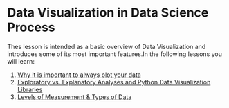 # Data Visualization in Data Science Process
 
Thes lesson is intended as a basic overview of Data Visualization and introduces some of its most important features.In the following lessons you will learn:


1. [Why it is important to always plot your data](https://github.com/A2Amir/Data-Visualization/blob/master/Code/Why%20it%20is%20important%20to%20always%20plot%20your%20data.ipynb)
2. [Exploratory vs. Explanatory Analyses and Python Data Visualization Libraries](https://github.com/A2Amir/Data-Visualization/blob/master/Code/Exploratory%20vs.%20Explanatory%20Analyses%20and%20Visualization%20in%20Python.md)
3. [Levels of Measurement & Types of Data](https://github.com/A2Amir/Data-Visualization/blob/master/Code/Levels%20of%20Measurement%20%26%20Types%20of%20Data.md)

